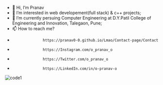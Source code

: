 - 👋 Hi, I’m Pranav
- 👀 I’m interested in web developement(full stack) & c++ projects;
- 🌱 I’m currently persuing Computer Engineering at D.Y.Patil College of Engineering and Innovation, Talegaon, Pune;
- 📫 How to reach me?
-                   https://pranav0-0.github.io/Lmao/Contact-page/Contact
-                   https://Instagram.com/o_pranav_o
-                   https://Twitter.com/o_pranav_o
-                   https://LinkedIn.com/in/o-pranav-o
![code1](https://user-images.githubusercontent.com/69789104/162122854-a94c8543-1ef9-49a0-afe7-495e0db59f88.gif)
